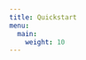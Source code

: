 ```yaml
---
title: Quickstart
menu:
  main:
    weight: 10
---
```


<!--add blocks of content here to add more sections to the community page -->
